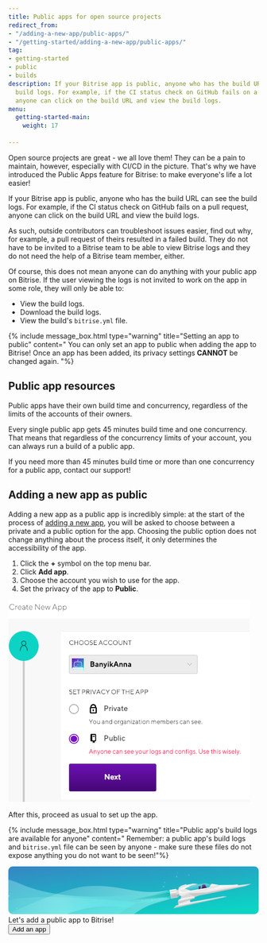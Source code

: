 ```yaml
---
title: Public apps for open source projects
redirect_from:
- "/adding-a-new-app/public-apps/"
- "/getting-started/adding-a-new-app/public-apps/"
tag:
- getting-started
- public
- builds
description: If your Bitrise app is public, anyone who has the build URL can see the
  build logs. For example, if the CI status check on GitHub fails on a pull request,
  anyone can click on the build URL and view the build logs.
menu:
  getting-started-main:
    weight: 17

---
```

Open source projects are great - we all love them! They can be a pain to maintain, however, especially with CI/CD in the picture. That's why we have introduced the Public Apps feature for Bitrise: to make everyone's life a lot easier!

If your Bitrise app is public, anyone who has the build URL can see the build logs. For example, if the CI status check on GitHub fails on a pull request, anyone can click on the build URL and view the build logs.

As such, outside contributors can troubleshoot issues easier, find out why, for example, a pull request of theirs resulted in a failed build. They do not have to be invited to a Bitrise team to be able to view Bitrise logs and they do not need the help of a Bitrise team member, either.

Of course, this does not mean anyone can do anything with your public app on Bitrise. If the user viewing the logs is not invited to work on the app in some role, they will only be able to:

* View the build logs.
* Download the build logs.
* View the build's `bitrise.yml` file.

{% include message_box.html type="warning" title="Setting an app to public" content=" You can only set an app to public when adding the app to Bitrise! Once an app has been added, its privacy settings **CANNOT** be changed again. "%}

## Public app resources

Public apps have their own build time and concurrency, regardless of the limits of the accounts of their owners.

Every single public app gets 45 minutes build time and one concurrency. That means that regardless of the concurrency limits of your account, you can always run a build of a public app.

If you need more than 45 minutes build time or more than one concurrency for a public app, contact our support!

## Adding a new app as public

Adding a new app as a public app is incredibly simple: at the start of the process of [adding a new app](/getting-started/adding-a-new-app/), you will be asked to choose between a private and a public option for the app. Choosing the public option does not change anything about the process itself, it only determines the accessibility of the app.

1. Click the **+** symbol on the top menu bar.
2. Click **Add app**.
3. Choose the account you wish to use for the app.
4. Set the privacy of the app to **Public**.

![](/img/publicapp.png)

After this, proceed as usual to set up the app.

{% include message_box.html type="warning" title="Public app's build logs are available for anyone" content=" Remember: a public app's build logs and `bitrise.yml` file can be seen by anyone - make sure these files do not expose anything you do not want to be seen!"%}

<div class="banner"> <img src="/assets/images/banner-bg-888x170.png" style="border: none;"> <div class="deploy-text">Let's add a public app to Bitrise!</div> <a target="_blank" href="https://app.bitrise.io/apps/add"><button class="button">Add an app</button></a> </div>